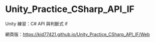 # Unity_Practice_CSharp_API_IF
 Unity 練習：C# API 與判斷式 if

網頁版：https://kid77421.github.io/Unity_Practice_CSharp_API_IF/Web